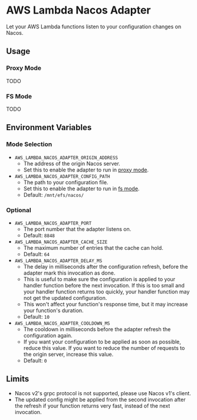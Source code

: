 # AWS Lambda Nacos Adapter

Let your AWS Lambda functions listen to your configuration changes on Nacos.

## Usage

### Proxy Mode

TODO

### FS Mode

TODO

## Environment Variables

### Mode Selection

- `AWS_LAMBDA_NACOS_ADAPTER_ORIGIN_ADDRESS`
  - The address of the origin Nacos server.
  - Set this to enable the adapter to run in [proxy mode](#proxy-mode).
- `AWS_LAMBDA_NACOS_ADAPTER_CONFIG_PATH`
  - The path to your configuration file.
  - Set this to enable the adapter to run in [fs mode](#fs-mode).
  - Default: `/mnt/efs/nacos/`

### Optional

- `AWS_LAMBDA_NACOS_ADAPTER_PORT`
  - The port number that the adapter listens on.
  - Default: `8848`
- `AWS_LAMBDA_NACOS_ADAPTER_CACHE_SIZE`
  - The maximum number of entries that the cache can hold.
  - Default: `64`
- `AWS_LAMBDA_NACOS_ADAPTER_DELAY_MS`
  - The delay in milliseconds after the configuration refresh, before the adapter mark this invocation as done.
  - This is useful to make sure the configuration is applied to your handler function before the next invocation. If this is too small and your handler function returns too quickly, your handler function may not get the updated configuration.
  - This won't affect your function's response time, but it may increase your function's duration.
  - Default: `10`
- `AWS_LAMBDA_NACOS_ADAPTER_COOLDOWN_MS`
  - The cooldown in milliseconds before the adapter refresh the configuration again.
  - If you want your configuration to be applied as soon as possible, reduce this value. If you want to reduce the number of requests to the origin server, increase this value.
  - Default: `0`

## Limits

- Nacos v2's grpc protocol is not supported, please use Nacos v1's client.
- The updated config might be applied from the second invocation after the refresh if your function returns very fast, instead of the next invocation.
